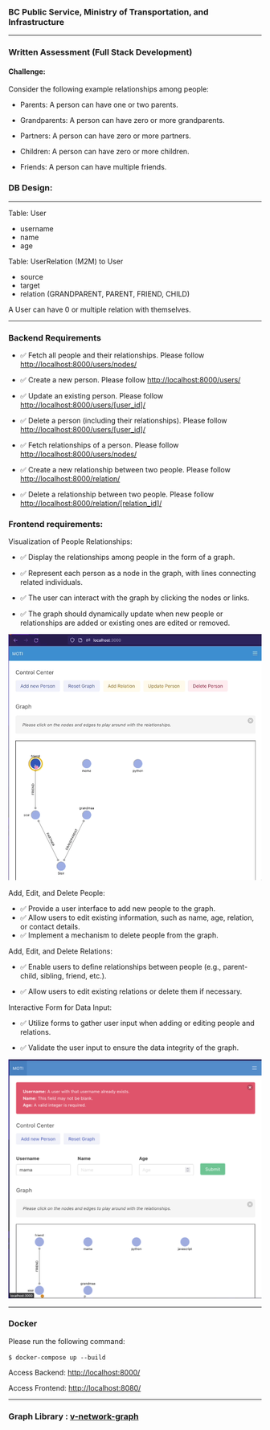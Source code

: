 ### BC Public Service, Ministry of Transportation, and Infrastructure
---

### Written Assessment (Full Stack Development)

#### Challenge:

Consider the following example relationships among people:


- Parents: A person can have one or two parents.

- Grandparents: A person can have zero or more grandparents.

- Partners: A person can have zero or more partners.

- Children: A person can have zero or more children.

- Friends: A person can have multiple friends.



### DB Design:
---

Table: User

- username
- name
- age


Table: UserRelation (M2M) to User

- source
- target
- relation (GRANDPARENT, PARENT, FRIEND, CHILD)

A User can have 0 or multiple relation with themselves.

---

### Backend Requirements

- ✅ Fetch all people and their relationships.
Please follow [http://localhost:8000/users/nodes/](http://localhost:8000/users/nodes/)

- ✅ Create a new person.
Please follow [http://localhost:8000/users/](http://localhost:8000/users/)

- ✅ Update an existing person.
Please follow [http://localhost:8000/users/[user_id]/](http://localhost:8000/users/1/)
- ✅ Delete a person (including their relationships).
Please follow [http://localhost:8000/users/[user_id]/](http://localhost:8000/users/1/)
- ✅ Fetch relationships of a person.
Please follow [http://localhost:8000/users/nodes/](http://localhost:8000/users/nodes/)
- ✅ Create a new relationship between two people.
Please follow [http://localhost:8000/relation/](http://localhost:8000/relation/)

- ✅ Delete a relationship between two people.
Please follow [http://localhost:8000/relation/[relation_id]/](http://localhost:8000/relation/1/)


### Frontend requirements:

Visualization of People Relationships:

- ✅ Display the relationships among people in the form of a graph.


- ✅ Represent each person as a node in the graph, with lines connecting related individuals.

- ✅ The user can interact with the graph by clicking the nodes or links.

- ✅ The graph should dynamically update when new people or relationships are added or existing ones are edited or removed.

![Working Graph](./docs/3.gif)

Add, Edit, and Delete People:

- ✅ Provide a user interface to add new people to the graph.
- ✅ Allow users to edit existing information, such as name, age, relation, or contact details.
- ✅ Implement a mechanism to delete people from the graph.


Add, Edit, and Delete Relations:

- ✅ Enable users to define relationships between people (e.g., parent-child, sibling, friend, etc.).

- ✅ Allow users to edit existing relations or delete them if necessary.


Interactive Form for Data Input:

- ✅ Utilize forms to gather user input when adding or editing people and relations.

- ✅ Validate the user input to ensure the data integrity of the graph.

![Working Graph](./docs/4.png)

---

### Docker

Please run the following command:

`$ docker-compose up --build`

Access Backend: [http://localhost:8000/](http://localhost:8000/)

Access Frontend: [http://localhost:8080/](http://localhost:8080/)

---

### Graph Library : [v-network-graph](https://dash14.github.io/v-network-graph/)

